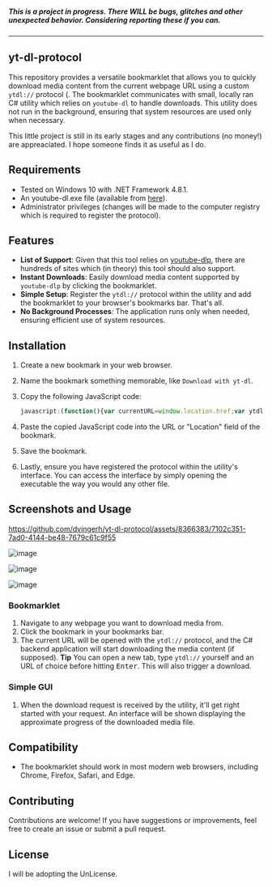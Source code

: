##### This is a project in progress. There WILL be bugs, glitches and other unexpected behavior. Considering reporting these if you can.

<hr>

## yt-dl-protocol

This repository provides a versatile bookmarklet that allows you to quickly download media content from the current webpage URL using a custom `ytdl://` protocol (. The bookmarklet communicates with small, locally ran C# utility which relies on `youtube-dl` to handle downloads. This utility does not run in the background, ensuring that system resources are used only when necessary.

This little project is still in its early stages and any contributions (no money!) are appreaciated. I hope someone finds it as useful as I do.

## Requirements
- Tested on Windows 10 with .NET Framework 4.8.1.
- An youtube-dl.exe file (available from [here](https://github.com/yt-dlp/yt-dlp)).
- Administrator privileges (changes will be made to the computer registry which is required to register the protocol).

## Features
- **List of Support**: Given that this tool relies on [youtube-dlp](youtube-dlp), there are hundreds of sites which (in theory) this tool should also support.
- **Instant Downloads**: Easily download media content supported by `youtube-dlp` by clicking the bookmarklet.
- **Simple Setup**: Register the `ytdl://` protocol within the utility and add the bookmarklet to your browser's bookmarks bar. That's all.
- **No Background Processes**: The application runs only when needed, ensuring efficient use of system resources.

## Installation

1. Create a new bookmark in your web browser.
2. Name the bookmark something memorable, like `Download with yt-dl`.
3. Copy the following JavaScript code:

    ```javascript
    javascript:(function(){var currentURL=window.location.href;var ytdlURL='ytdl://'+currentURL;window.open(ytdlURL,'_self');})();
    ```

4. Paste the copied JavaScript code into the URL or "Location" field of the bookmark.
5. Save the bookmark.
6. Lastly, ensure you have registered the protocol within the utility's interface. You can access the interface by simply opening the executable the way you would any other file.

## Screenshots and Usage

https://github.com/dvingerh/yt-dl-protocol/assets/8366383/7102c351-7ad0-4144-be48-7679c61c9f55

![image](https://github.com/dvingerh/yt-dl-protocol/assets/8366383/ada4247c-81f4-432c-9dc9-02269d075a1e)


![image](https://github.com/dvingerh/yt-dl-protocol/assets/8366383/d8f98d79-7469-4c0d-bae2-54480055ad50)


![image](https://github.com/dvingerh/yt-dl-protocol/assets/8366383/3a0148ad-2ec7-4ae7-8280-376cbd0e053e)



### Bookmarklet

1. Navigate to any webpage you want to download media from.
2. Click the bookmark in your bookmarks bar.
3. The current URL will be opened with the `ytdl://` protocol, and the C# backend application will start downloading the media content (if supposed).
**Tip** You can open a new tab, type `ytdl://` yourself and an URL of choice before hitting <kbd>Enter</kbd>. This will also trigger a download.

### Simple GUI
1. When the download request is received by the utility, it'll get right started with your request. An interface will be shown displaying the approximate progress of the downloaded media file.

## Compatibility

- The bookmarklet should work in most modern web browsers, including Chrome, Firefox, Safari, and Edge.

## Contributing

Contributions are welcome! If you have suggestions or improvements, feel free to create an issue or submit a pull request.

## License

I will be adopting the UnLicense.



